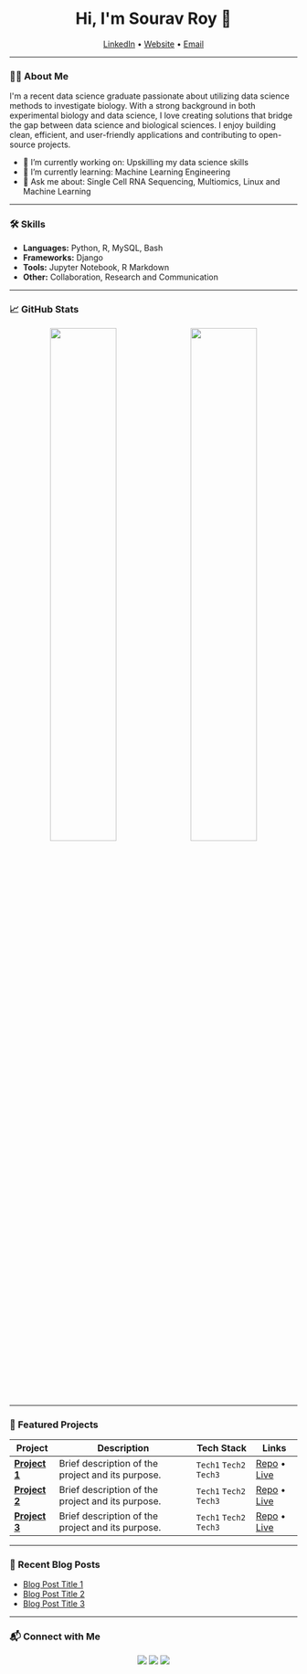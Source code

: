 <h1 align="center">Hi, I'm Sourav Roy 👋</h1>

<p align="center">
  <a href="https://www.linkedin.com/in/sourav-roy-349259292">LinkedIn</a> •
  <a href="https://yourwebsite.com">Website</a> •
  <a href="mailto:roysourav2023.uk@gmail.com">Email</a>
</p>

---

### 👨‍💻 About Me
I'm a recent data science graduate passionate about utilizing data science methods to investigate biology. With a strong background in both experimental biology and data science, I love creating solutions that bridge the gap between data science and biological sciences. I enjoy building clean, efficient, and user-friendly applications and contributing to open-source projects.

- 🔭 I’m currently working on: Upskilling my data science skills
- 🌱 I’m currently learning: Machine Learning Engineering
- 💬 Ask me about: Single Cell RNA Sequencing, Multiomics, Linux and Machine Learning

---

### 🛠 Skills
- **Languages:** Python, R, MySQL, Bash
- **Frameworks:** Django
- **Tools:** Jupyter Notebook, R Markdown
- **Other:** Collaboration, Research and Communication

---

### 📈 GitHub Stats
<p align="center">
  <img width="48%" src="https://github-readme-stats.vercel.app/api?username=GenTech2025&show_icons=true&theme=default" />
  <img width="48%" src="https://github-readme-stats.vercel.app/api/top-langs/?username=GenTech2025&layout=compact" />
</p>

---

### 📂 Featured Projects
| Project | Description | Tech Stack | Links |
| ------- | ----------- | ---------- | ----- |
| [**Project 1**](https://github.com/yourusername/project1) | Brief description of the project and its purpose. | `Tech1` `Tech2` `Tech3` | [Repo](https://github.com/yourusername/project1) • [Live](https://yourprojectlink.com) |
| [**Project 2**](https://github.com/yourusername/project2) | Brief description of the project and its purpose. | `Tech1` `Tech2` `Tech3` | [Repo](https://github.com/yourusername/project2) • [Live](https://yourprojectlink.com) |
| [**Project 3**](https://github.com/yourusername/project3) | Brief description of the project and its purpose. | `Tech1` `Tech2` `Tech3` | [Repo](https://github.com/yourusername/project3) • [Live](https://yourprojectlink.com) |

---

### 📝 Recent Blog Posts
<!-- BLOG-POST-LIST:START -->
- [Blog Post Title 1](https://yourbloglink.com)
- [Blog Post Title 2](https://yourbloglink.com)
- [Blog Post Title 3](https://yourbloglink.com)
<!-- BLOG-POST-LIST:END -->

---

### 📬 Connect with Me
<p align="center">
  <a href="https://twitter.com/yourhandle"><img src="https://img.shields.io/badge/-Twitter-blue?style=for-the-badge&logo=twitter&logoColor=white"></a>
  <a href="https://www.linkedin.com/in/yourprofile/"><img src="https://img.shields.io/badge/-LinkedIn-blue?style=for-the-badge&logo=linkedin&logoColor=white"></a>
  <a href="mailto:your.email@example.com"><img src="https://img.shields.io/badge/-Email-red?style=for-the-badge&logo=gmail&logoColor=white"></a>
</p>
